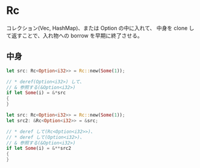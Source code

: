 # Rc

コレクション(Vec, HashMap)、または Option の中に入れて、
中身を clone して返すことで、入れ物への borrow を早期に終了させる。

## 中身

```rust
let src: Rc<Option<i32>> = Rc::new(Some(1));

// * deref(Option<i32>) して、
// & 参照する(&Option<i32>)
if let Some(i) = &*src
{
}
```

```rust
let src: Rc<Option<i32>> = Rc::new(Some(1));
let src2: &Rc<Option<i32>> = &src;

// * deref して(Rc<Option<i32>>)、
// * deref して(Option<i32>)、
// & 参照する(&Option<i32>)
if let Some(i) = &**src2
{
}
```
